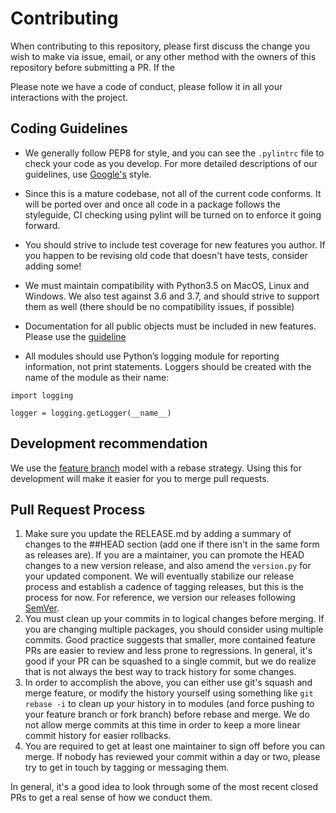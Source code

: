 # Contributing

When contributing to this repository, please first discuss the change you wish to make via issue,
email, or any other method with the owners of this repository before submitting a PR. If the 

Please note we have a code of conduct, please follow it in all your interactions with the project.

## Coding Guidelines

- We generally follow PEP8 for style, and you can see the `.pylintrc` file to check your code as you develop.
For more detailed descriptions of our guidelines, use [Google's](https://github.com/google/styleguide/blob/gh-pages/pyguide.md) style.

- Since this is a mature codebase, not all of the current code conforms. It will be ported over and once all code 
in a package follows the styleguide, CI checking using pylint will be turned on to enforce it going forward.

- You should strive to include test coverage for new features you author. If you happen to be revising old code that 
doesn't have tests, consider adding some! 

- We must maintain compatibility with Python3.5 on MacOS, Linux and Windows. We also test against 3.6 and 3.7, and should strive 
to support them as well (there should be no compatibility issues, if possible)

- Documentation for all public objects must be included in new features. Please use the [guideline](https://github.com/google/styleguide/blob/gh-pages/pyguide.md#38-comments-and-docstrings)

- All modules should use Python’s logging module for reporting information, not print statements. 
Loggers should be created with the name of the module as their name:
```
import logging

logger = logging.getLogger(__name__)
```

## Development recommendation

We use the [feature branch](https://docs.gitlab.com/ee/workflow/workflow.html) model with a rebase strategy. 
Using this for development will make it easier for you to merge pull requests.

## Pull Request Process

1. Make sure you update the RELEASE.md by adding a summary of changes to the ##HEAD section 
   (add one if there isn't in the same form as releases are). If you are a maintainer, you can
   promote the HEAD changes to a new version release, and also amend the `version.py` for 
   your updated component. We will eventually stabilize our release process and establish 
   a cadence of tagging releases, but this is the process for now. For reference, we version 
   our releases following [SemVer](http://semver.org/).
2. You must clean up your commits in to logical changes before merging. If you are changing multiple
   packages, you should consider using multiple commits. Good practice suggests that smaller, more contained
   feature PRs are easier to review and less prone to regressions. In general, it's good if your PR can be squashed
   to a single commit, but we do realize that is not always the best way to track history for some changes.
3. In order to accomplish the above, you can either use git's squash and merge feature, or modify the history
   yourself using something like `git rebase -i` to clean up your history in to modules (and force pushing to your feature
   branch or fork branch) before rebase and merge. We do not allow merge commits at this time in order to keep 
   a more linear commit history for easier rollbacks.
4. You are required to get at least one maintainer to sign off before you can merge. If nobody has reviewed your
   commit within a day or two, please try to get in touch by tagging or messaging them.
   
In general, it's a good idea to look through some of the most recent closed PRs to get a real sense of 
how we conduct them.
